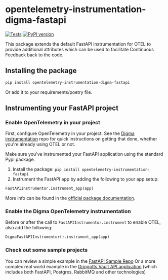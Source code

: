 # opentelemetry-instrumentation-digma-fastapi
[![Tests](https://github.com/digma-ai/opentelemetry-instrumentation-digma-fastapi/actions/workflows/unit-tests.yml/badge.svg)](https://github.com/digma-ai/opentelemetry-instrumentation-digma-fastapi/actions/workflows/unit-tests.yml)
[![PyPI version](https://badge.fury.io/py/opentelemetry-instrumentation-digma-fastapi.svg)](https://badge.fury.io/py/opentelemetry-instrumentation-digma-fastapi)

This package extends the default FastAPI instrumentation for OTEL to provide additional attributes which can be used to facilitate Continuous Feedback back to the code. 

## Installing the package
```bash
pip install opentelemetry-instrumentation-digma-fastapi
```
Or add it to your requirements/poetry file.

## Instrumenting your FastAPI project

### Enable OpenTelemetry in your project
First, configure OpenTelemetry in your project. See the [Digma instrumentation](https://github.com/digma-ai/opentelemetry-instrumentation-digma) repo for quick instructions on getting that done, whether you're already using OTEL or not.

Make sure you've instrumented your FastAPI application using the standard Pypi package.
1. Install the package:
``` pip install opentelemetry-instrumentation-fastapi ```
2. Instrument the FastAPI app by adding the following to your app setup: 
```python 
FastAPIInstrumentor.instrument_app(app) 
```

More info can be found in the [official package documentation](https://opentelemetry-python-contrib.readthedocs.io/en/latest/instrumentation/fastapi/fastapi.html). 

### Enable the Digma OpenTelemetry instrumentation

Before or after the call to ```FastAPIInstrumentor.instrument``` to enable OTEL, also add the following:

```python 
DigmaFastAPIInstrumentor().instrument_app(app)
```

### Check out some sample projects

You can review a simple example in the [FastAPI Sample Repo](https://github.com/digma-ai/otel-sample-fastapi)
Or a more complex real world example in the [Gringotts Vault API application](https://github.com/doppleware/gringotts-vault-api) (which includes both FastAPI, Postgres, RabbitMQ and other technologies)
